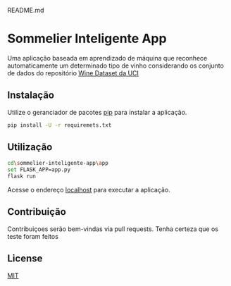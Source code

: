 README.md
# Sommelier Inteligente App

Uma aplicação baseada em aprendizado de máquina que reconhece automaticamente um determinado tipo de vinho 
considerando os conjunto de dados do repositório [Wine Dataset da UCI](https://archive.ics.uci.edu/ml/datasets/wine)

## Instalação

Utilize o geranciador de pacotes [pip](https://pip.pypa.io/en/stable/) para instalar a aplicação.

```bash
pip install -U -r requiremets.txt
```

## Utilização

```bash
cd\sommelier-inteligente-app\app
set FLASK_APP=app.py
flask run
```
Acesse o endereço [localhost](http://localhost:5000) para executar a aplicação.

## Contribuição
Contribuiçoes serão bem-vindas via pull requests. Tenha certeza que os teste foram feitos

## License
[MIT](https://choosealicense.com/licenses/mit/)
